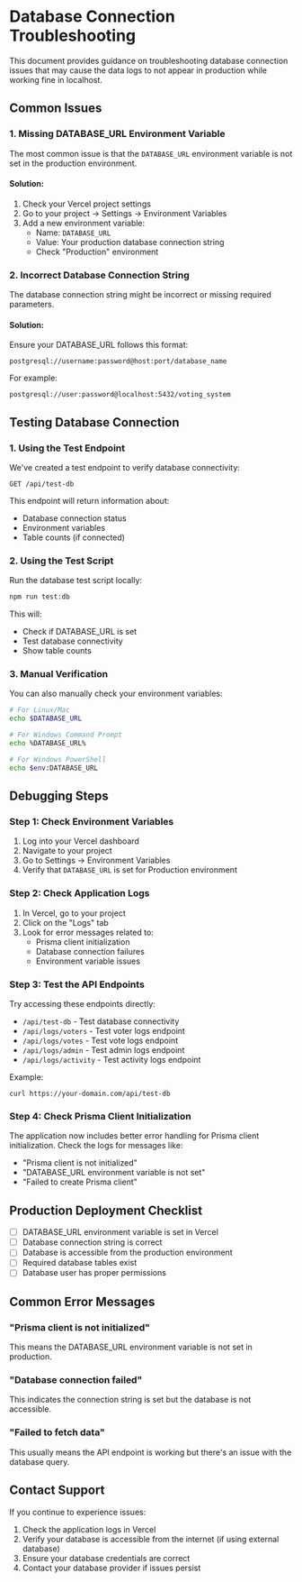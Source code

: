 # Database Connection Troubleshooting

This document provides guidance on troubleshooting database connection issues that may cause the data logs to not appear in production while working fine in localhost.

## Common Issues

### 1. Missing DATABASE_URL Environment Variable

The most common issue is that the `DATABASE_URL` environment variable is not set in the production environment.

#### Solution:

1. Check your Vercel project settings
2. Go to your project → Settings → Environment Variables
3. Add a new environment variable:
   - Name: `DATABASE_URL`
   - Value: Your production database connection string
   - Check "Production" environment

### 2. Incorrect Database Connection String

The database connection string might be incorrect or missing required parameters.

#### Solution:

Ensure your DATABASE_URL follows this format:

```
postgresql://username:password@host:port/database_name
```

For example:

```
postgresql://user:password@localhost:5432/voting_system
```

## Testing Database Connection

### 1. Using the Test Endpoint

We've created a test endpoint to verify database connectivity:

```
GET /api/test-db
```

This endpoint will return information about:

- Database connection status
- Environment variables
- Table counts (if connected)

### 2. Using the Test Script

Run the database test script locally:

```bash
npm run test:db
```

This will:

- Check if DATABASE_URL is set
- Test database connectivity
- Show table counts

### 3. Manual Verification

You can also manually check your environment variables:

```bash
# For Linux/Mac
echo $DATABASE_URL

# For Windows Command Prompt
echo %DATABASE_URL%

# For Windows PowerShell
echo $env:DATABASE_URL
```

## Debugging Steps

### Step 1: Check Environment Variables

1. Log into your Vercel dashboard
2. Navigate to your project
3. Go to Settings → Environment Variables
4. Verify that `DATABASE_URL` is set for Production environment

### Step 2: Check Application Logs

1. In Vercel, go to your project
2. Click on the "Logs" tab
3. Look for error messages related to:
   - Prisma client initialization
   - Database connection failures
   - Environment variable issues

### Step 3: Test the API Endpoints

Try accessing these endpoints directly:

- `/api/test-db` - Test database connectivity
- `/api/logs/voters` - Test voter logs endpoint
- `/api/logs/votes` - Test vote logs endpoint
- `/api/logs/admin` - Test admin logs endpoint
- `/api/logs/activity` - Test activity logs endpoint

Example:

```
curl https://your-domain.com/api/test-db
```

### Step 4: Check Prisma Client Initialization

The application now includes better error handling for Prisma client initialization. Check the logs for messages like:

- "Prisma client is not initialized"
- "DATABASE_URL environment variable is not set"
- "Failed to create Prisma client"

## Production Deployment Checklist

- [ ] DATABASE_URL environment variable is set in Vercel
- [ ] Database connection string is correct
- [ ] Database is accessible from the production environment
- [ ] Required database tables exist
- [ ] Database user has proper permissions

## Common Error Messages

### "Prisma client is not initialized"

This means the DATABASE_URL environment variable is not set in production.

### "Database connection failed"

This indicates the connection string is set but the database is not accessible.

### "Failed to fetch data"

This usually means the API endpoint is working but there's an issue with the database query.

## Contact Support

If you continue to experience issues:

1. Check the application logs in Vercel
2. Verify your database is accessible from the internet (if using external database)
3. Ensure your database credentials are correct
4. Contact your database provider if issues persist
